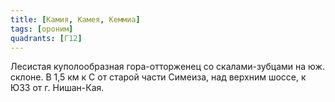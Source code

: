 ```yaml
---
title: [Камия, Камея, Кеммиа]
tags: [ороним]
quadrants: [Г12]
---
```


Лесистая куполообразная гора-отторженец со скалами-зубцами на юж. склоне. В 1,5
км к С от старой части Симеиза, над верхним шоссе, к ЮЗЗ от г. Нишан-Кая.
